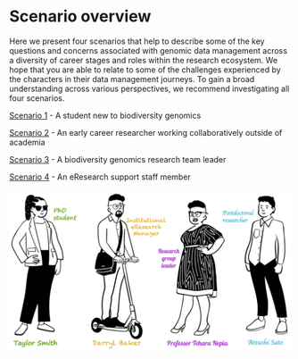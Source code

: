 # Scenario overview

Here we present four scenarios that help to describe some of the key questions and concerns associated with genomic data management across a diversity of career stages and roles within the research ecosystem. We hope that you are able to relate to some of the challenges experienced by the characters in their data management journeys. To gain a broad understanding across various perspectives, we recommend investigating all four scenarios.

[Scenario 1](https://genomicsaotearoa.github.io/data-management-resources/scenarios/scenario1/) - A student new to biodiversity genomics 

[Scenario 2](https://genomicsaotearoa.github.io/data-management-resources/scenarios/scenario2/) - An early career researcher working collaboratively outside of academia 

[Scenario 3](https://genomicsaotearoa.github.io/data-management-resources/scenarios/scenario3/) - A biodiversity genomics research team leader

[Scenario 4](https://genomicsaotearoa.github.io/data-management-resources/scenarios/scenario4/) - An eResearch support staff member

![Characters representing diverse perspectives across the research ecosystem](../figures/research-team.png)
